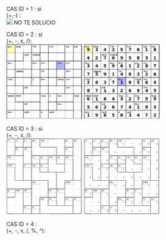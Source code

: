 CAS ID = 1 : si  
(+,-) :  
<img src="../img/7_1.png" width="200">
NO TE SOLUCIO

CAS ID = 2 :  si  
(+, -, x, /):  
<img src="../img/9_2.png" width="200">
<img src="../img/9_2sol.png" width="200">

CAS ID = 3 :  si  
(+, -, x, /):  
<img src="../img/9_3.png" width="200">
<img src="../img/9_3sol.png" width="200">

CAS ID = 4 :    
(+, -, x, /, %, ^):  